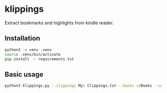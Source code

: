# klippings

Extract bookmarks and highlights from kindle reader.

## Installation

```bash
python3 -m venv .venv
source .venv/bin/activate
pip install -r requirements.txt
```

## Basic usage

```bash
python3 klippings.py --clippings My\ Clippings.txt --books ~/Books --around 10 --output notes.md
```
